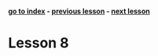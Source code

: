 #### [go to index](https://github.com/KerimCETINBAS/golang) - [previous lesson](https://github.com/KerimCETINBAS/golang/tree/lesson_7) - [next lesson](https://github.com/KerimCETINBAS/golang/tree/lesson_9)

&#10;

# Lesson 8
